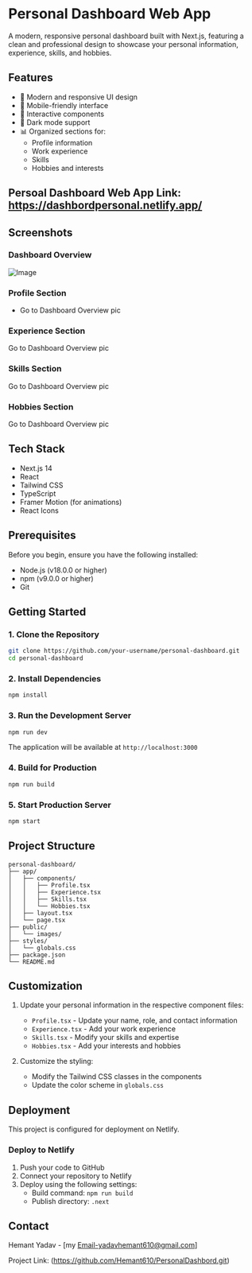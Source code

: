 # Personal Dashboard Web App

A modern, responsive personal dashboard built with Next.js, featuring a clean and professional design to showcase your personal information, experience, skills, and hobbies.

## Features

- 🎨 Modern and responsive UI design
- 📱 Mobile-friendly interface
- 🎯 Interactive components
- 🌙 Dark mode support
- 📊 Organized sections for:
  - Profile information
  - Work experience
  - Skills
  - Hobbies and interests
 

## Persoal Dashboard Web App Link: https://dashbordpersonal.netlify.app/
## Screenshots

### Dashboard Overview
![Image](https://github.com/user-attachments/assets/1f512f18-72db-46e0-be11-21536c2b84e6)

### Profile Section
- Go to Dashboard Overview pic

### Experience Section
Go to Dashboard Overview pic

### Skills Section
Go to Dashboard Overview pic

### Hobbies Section
Go to Dashboard Overview pic

## Tech Stack

- Next.js 14
- React
- Tailwind CSS
- TypeScript
- Framer Motion (for animations)
- React Icons

## Prerequisites

Before you begin, ensure you have the following installed:
- Node.js (v18.0.0 or higher)
- npm (v9.0.0 or higher)
- Git

## Getting Started

### 1. Clone the Repository

```bash
git clone https://github.com/your-username/personal-dashboard.git
cd personal-dashboard
```

### 2. Install Dependencies

```bash
npm install
```

### 3. Run the Development Server

```bash
npm run dev
```

The application will be available at `http://localhost:3000`

### 4. Build for Production

```bash
npm run build
```

### 5. Start Production Server

```bash
npm start
```

## Project Structure

```
personal-dashboard/
├── app/
│   ├── components/
│   │   ├── Profile.tsx
│   │   ├── Experience.tsx
│   │   ├── Skills.tsx
│   │   └── Hobbies.tsx
│   ├── layout.tsx
│   └── page.tsx
├── public/
│   └── images/
├── styles/
│   └── globals.css
├── package.json
└── README.md
```

## Customization

1. Update your personal information in the respective component files:
   - `Profile.tsx` - Update your name, role, and contact information
   - `Experience.tsx` - Add your work experience
   - `Skills.tsx` - Modify your skills and expertise
   - `Hobbies.tsx` - Add your interests and hobbies

2. Customize the styling:
   - Modify the Tailwind CSS classes in the components
   - Update the color scheme in `globals.css`

## Deployment

This project is configured for deployment on Netlify.

### Deploy to Netlify

1. Push your code to GitHub
2. Connect your repository to Netlify
3. Deploy using the following settings:
   - Build command: `npm run build`
   - Publish directory: `.next`

## Contact

Hemant Yadav - [my Email-yadavhemant610@gmail.com]

Project Link: (https://github.com/Hemant610/PersonalDashbord.git) 
